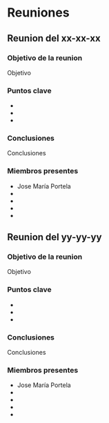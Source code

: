 # Reuniones

## Reunion del xx-xx-xx

### Objetivo de la reunion
Objetivo

### Puntos clave
- 
-
-

### Conclusiones
Conclusiones

### Miembros presentes
- Jose María Portela
- 
-
-
-

## Reunion del yy-yy-yy

### Objetivo de la reunion
Objetivo

### Puntos clave
- 
-
-

### Conclusiones
Conclusiones

### Miembros presentes
- Jose María Portela
- 
-
-
-